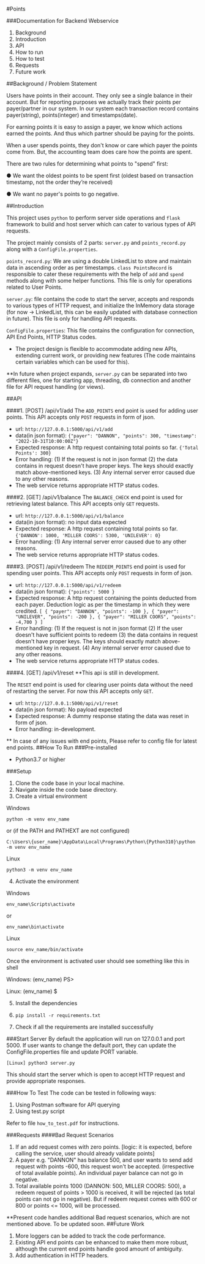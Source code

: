 #Points

###Documentation for Backend Webservice

1. Background
2. Introduction
3. API
4. How to run
5. How to test
6. Requests
7. Future work

##Background / Problem Statement

Users have points in their account. They only see a single balance in their account. But for reporting purposes we actually track their points per payer/partner in our system. In our system each transaction record contains payer(string), points(integer) and timestamps(date).

For earning points it is easy to assign a payer, we know which actions earned the points. And thus which partner should be paying for the points.

When a user spends points, they don't know or care which payer the points come from. But, the accounting team does care how the points are spent.

There are two rules for determining what points to "spend" first:

● We want the oldest points to be spent first (oldest based on transaction timestamp, not the order they’re received)

● We want no payer's points to go negative.

##Introduction

This project uses `python` to perform server side operations and `flask` framework to build and host server which can cater to various types of API requests.

The project mainly consists of 2 parts: `server.py` and `points_record.py` along with a `ConfigFile.properties`.

`points_record.py`: We are using a double LinkedList to store and maintain data in ascending order as per timestamps. `class PointsRecord` is responsible to cater these requirements with the help of `add` and `spend` methods along with some helper functions.
This file is only for operations related to User Points. 

`server.py`: file contains the code to start the server, accepts and responds to various types of HTTP request, and initialize the InMemory data storage (for now -> LinkedList, this can be easily updated with database connection in future). This file is only for handling API requests.

`ConfigFile.properties`: This file contains the configuration for connection, API End Points, HTTP Status codes.

* The project design is flexible to accommodate adding new APIs, extending current work, or providing new features (The code maintains certain variables which can be used for this).

**In future when project expands, `server.py` can be separated into two different files, one for starting app, threading, db connection and another file for API request handling (or views).

##API
 
####1. [POST] /api/v1/add
The `ADD_POINTS` end point is used for adding user points. This API accepts only `POST` requests in form of json.
* url: `http://127.0.0.1:5000/api/v1/add`
* data(in json format): `{"payer": "DANNON", "points": 300, "timestamp": "2022-10-31T10:00:00Z"}`
* Expected response: A http request containing total points so far. `{'Total Points': 300}`
* Error handling: (1) If the request is not in json format (2) the data contains in request doesn't have proper keys. The keys should exactly match above-mentioned keys. (3) Any internal server error caused due to any other reasons.
* The web service returns appropriate HTTP status codes.

####2. [GET] /api/v1/balance
The `BALANCE_CHECK` end point is used for retrieving latest balance. This API accepts only `GET` requests.
* url: `http://127.0.0.1:5000/api/v1/balance`
* data(in json format): no input data expected
* Expected response: A http request containing total points so far. `{'DANNON': 1000, 'MILLER COORS': 5300, 'UNILEVER': 0}`
* Error handling: (1) Any internal server error caused due to any other reasons.
* The web service returns appropriate HTTP status codes.

####3. [POST] /api/v1/redeem
The `REDEEM_POINTS` end point is used for spending user points. This API accepts only `POST` requests in form of json.
* url: `http://127.0.0.1:5000/api/v1/redeem`
* data(in json format): `{"points": 5000 }`
* Expected response: A http request containing the points deducted from each payer. Deduction logic as per the timestamp in which they were credited. `[
{ "payer": "DANNON", "points": -100 },
{ "payer": "UNILEVER", "points": -200 },
{ "payer": "MILLER COORS", "points": -4,700 }
]`
* Error handling: (1) If the request is not in json format (2) If the user doesn't have sufficient points to redeem (3) the data contains in request doesn't have proper keys. The keys should exactly match above-mentioned key in request. (4) Any internal server error caused due to any other reasons.
* The web service returns appropriate HTTP status codes.

####4. [GET] /api/v1/reset
**This api is still in development.

The `RESET` end point is used for clearing user points data without the need of restarting the server. For now this API accepts only `GET`.
* url: `http://127.0.0.1:5000/api/v1/reset`
* data(in json format): No payload expected
* Expected response: A dummy response stating the data was reset in form of json.
* Error handling: in-development.


** In case of any issues with end points, Please refer to config file for latest end points.
##How To Run
###Pre-installed
* Python3.7 or higher

###Setup
1. Clone the code base in your local machine.
2. Navigate inside the code base directory.
3. Create a virtual environment

Windows
```
python -m venv env_name
```
or (if the PATH and PATHEXT are not configured)
```
C:\Users\{user_name}\AppData\Local\Programs\Python\{Python310}\python -m venv env_name
```
Linux
```
python3 -m venv env_name
```

4. Activate the environment

Windows
```
env_name\Scripts\activate
```
or
```
env_name\bin\activate
```

Linux
```
source env_name/bin/activate
```
Once the environment is activated user should see something like this in shell

Windows: (env_name) PS>

Linux: (env_name) $

5. Install the dependencies

6. ```pip install -r requirements.txt```

7. Check if all the requirements are installed successfully

###Start Server
By default the application will run on 127.0.0.1 and port 5000.
If user wants to change the default port, they can update the ConfigFile.properties file and update PORT variable.

```[Windows] python server.py
[Linux] python3 server.py
```

This should start the server which is open to accept HTTP request and provide appropriate responses.


###How To Test
The code can be tested in following ways: 
1. Using Postman software for API querying
2. Using test.py script

Refer to file `how_to_test.pdf` for instructions.

###Requests
####Bad Request Scenarios
1. If an add request comes with zero points. [logic: it is expected, before calling the service, user should already validate points]
2. A payer e.g. "DANNON" has balance 500, and user wants to send add request with points -600, this request won't be accepted. (irrespective of total available points). An individual payer balance can not go in negative.
3. Total available points 1000 (DANNON: 500, MILLER COORS: 500), a redeem request of points > 1000 is received, it will be rejected (as total points can not go in negative). But if redeem request comes with 600 or 800 or points <= 1000, will be processed.


**Present code handles additional Bad request scenarios, which are not mentioned above. To be updated soon.
##Future Work
1. More loggers can be added to track the code performance.
2. Existing API end points can be enhanced to make them more robust, although the current end points handle good amount of ambiguity.
3. Add authentication in HTTP headers.